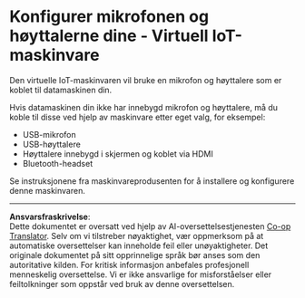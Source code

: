 <!--
CO_OP_TRANSLATOR_METADATA:
{
  "original_hash": "7a65ee743f916276a2848b8a9491feb7",
  "translation_date": "2025-08-27T21:03:46+00:00",
  "source_file": "6-consumer/lessons/1-speech-recognition/virtual-device-microphone.md",
  "language_code": "no"
}
-->
# Konfigurer mikrofonen og høyttalerne dine - Virtuell IoT-maskinvare

Den virtuelle IoT-maskinvaren vil bruke en mikrofon og høyttalere som er koblet til datamaskinen din.

Hvis datamaskinen din ikke har innebygd mikrofon og høyttalere, må du koble til disse ved hjelp av maskinvare etter eget valg, for eksempel:

* USB-mikrofon
* USB-høyttalere
* Høyttalere innebygd i skjermen og koblet via HDMI
* Bluetooth-headset

Se instruksjonene fra maskinvareprodusenten for å installere og konfigurere denne maskinvaren.

---

**Ansvarsfraskrivelse**:  
Dette dokumentet er oversatt ved hjelp av AI-oversettelsestjenesten [Co-op Translator](https://github.com/Azure/co-op-translator). Selv om vi tilstreber nøyaktighet, vær oppmerksom på at automatiske oversettelser kan inneholde feil eller unøyaktigheter. Det originale dokumentet på sitt opprinnelige språk bør anses som den autoritative kilden. For kritisk informasjon anbefales profesjonell menneskelig oversettelse. Vi er ikke ansvarlige for misforståelser eller feiltolkninger som oppstår ved bruk av denne oversettelsen.